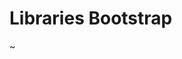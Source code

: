 <!-- @file Project Page -->
# Libraries Bootstrap 

[Bootstrap Framework]: http://getbootstrap.com
~
